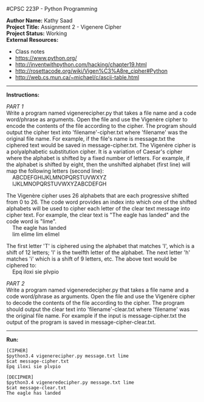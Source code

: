#CPSC 223P - Python Programming

__Author Name:__ Kathy Saad<br>
__Project Title:__ Assignment 2 - Vigenere Cipher<br>
__Project Status:__ Working<br>
__External Resources:__<br>
- Class notes<br>
- https://www.python.org/<br>
- http://inventwithpython.com/hacking/chapter19.html<br>
- http://rosettacode.org/wiki/Vigen%C3%A8re_cipher#Python<br>
- http://web.cs.mun.ca/~michael/c/ascii-table.html

*******************************************************************************************************************************************

__Instructions:__

_PART 1_<br>
Write a program named vigenerecipher.py that takes a file name and a code word/phrase as arguments. Open the file and use the Vigenère cipher to encode the contents of the file according to the cipher. The program should output the cipher text into 'filename'-cipher.txt where 'filename' was the original file name. For example, if the file's name is message.txt the ciphered text would be saved in message-cipher.txt.
The Vigenère cipher is a polyalphabetic substitution cipher. It is a variation of Caesar's cipher where the alphabet is shifted by a fixed number of letters. For example, if the alphabet is shifted by eight, then the unshifted alphabet (first line) will map the following letters (second line):<br>
&nbsp;&nbsp;&nbsp;&nbsp;ABCDEFGHIJKLMNOPQRSTUVWXYZ<br>
&nbsp;&nbsp;&nbsp;&nbsp;IJKLMNOPQRSTUVWXYZABCDEFGH
 
The Vigenère cipher uses 26 alphabets that are each progressive shifted from 0 to 26. The code word provides an index into which one of the shifted alphabets will be used to cipher each letter of the clear text message into cipher text. For example, the clear text is "The eagle has landed" and the code word is "lime".<br>
&nbsp;&nbsp;&nbsp;&nbsp;The eagle has landed<br>
&nbsp;&nbsp;&nbsp;&nbsp;lim elime lim elimel
 
The first letter 'T' is ciphered using the alphabet that matches 'l', which is a shift of 12 letters; 'l' is the twelfth letter of the alphabet. The next letter 'h' matches 'i' which is a shift of 9 letters, etc.
The above text would be ciphered to:<br>
&nbsp;&nbsp;&nbsp;&nbsp;Epq iloxi sie plvpio

_PART 2_<br>
Write a program named vigeneredecipher.py that takes a file name and a code word/phrase as arguments. Open the file and use the Vigenère cipher to decode the contents of the file according to the cipher. The program should output the clear text into 'filename'-clear.txt where 'filename' was the original file name. For example if the input is message-cipher.txt the output of the program is saved in message-cipher-clear.txt.

*******************************************************************************************************************************************

__Run:__

	[CIPHER]
	$python3.4 vigenerecipher.py message.txt lime
	$cat message-cipher.txt
	Epq iloxi sie plvpio

	[DECIPHER]
	$python3.4 vigeneredecipher.py message.txt lime
	$cat message-clear.txt
	The eagle has landed
